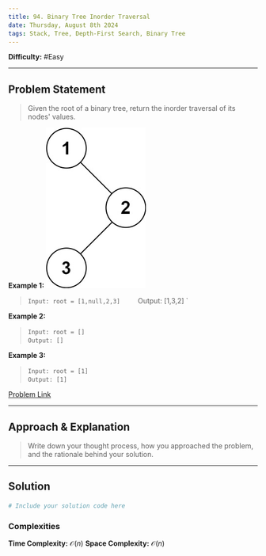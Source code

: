 ```yaml
---
title: 94. Binary Tree Inorder Traversal
date: Thursday, August 8th 2024
tags: Stack, Tree, Depth-First Search, Binary Tree
---
```

**Difficulty:** #Easy

---

## Problem Statement
> Given the root of a binary tree, return the inorder traversal of its nodes' values.

**Example 1:**
![inorder|center](../assets/inorder_1.jpg)
> `Input: root = [1,null,2,3]    
> `Output: [1,3,2] `

**Example 2:**

> `Input: root = []`  
> `Output: [] `

**Example 3:**

> `Input: root = [1] `  
> `Output: [1]`


[Problem Link](https://leetcode.com/problems/binary-tree-inorder-traversal/description/)

---

## Approach & Explanation

> Write down your thought process, how you approached the problem, and the rationale behind your solution.

---

## Solution

```python
# Include your solution code here
```


### Complexities

**Time Complexity:** $\mathcal{O}(n)$ 
**Space Complexity:** $\mathcal{O}(n)$  